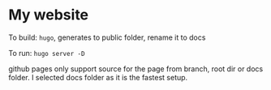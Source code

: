 # My website

To build: `hugo`, generates to public folder, rename it to docs


To run: `hugo server -D`

github pages only support source for the page from branch, root dir or docs folder. I selected docs folder as it is the fastest setup.

